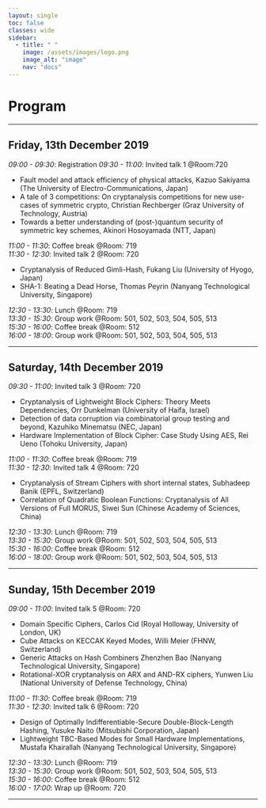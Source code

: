 ```yaml
---
layout: single
toc: false
classes: wide
sidebar:  
  - title: " "   
    image: /assets/images/logo.png
    image_alt: "image"
    nav: "docs"
---
```



# Program 

<!--You can find [here](https://www.google.com) a pdf version of the program.-->

---
## Friday, 13th December 2019

*09:00 - 09:30*: Registration
*09:30 - 11:00*: Invited talk 1 @Room:720  

 - Fault model and attack efficiency of physical attacks,
  Kazuo Sakiyama (The University of Electro-Communications, Japan)
 - A tale of 3 competitions: On cryptanalysis competitions for new use-cases of symmetric crypto,
  Christian Rechberger (Graz University of Technology, Austria)
 - Towards a better understanding of (post-)quantum security of symmetric key schemes,
  Akinori Hosoyamada (NTT, Japan)
 
*11:00 - 11:30*: Coffee break @Room: 719  
*11:30 - 12:30*: Invited talk 2 @Room: 720  

 - Cryptanalysis of Reduced Gimli-Hash,
  Fukang Liu (University of Hyogo, Japan)
 - SHA-1: Beating a Dead Horse,
  Thomas Peyrin (Nanyang Technological University, Singapore)
 
*12:30 - 13:30*: Lunch @Room: 719  
*13:30 - 15:30*: Group work   @Room: 501, 502, 503, 504, 505, 513  
*15:30 - 16:00*: Coffee break   @Room: 512  
*16:00 - 18:00*: Group work   @Room: 501, 502, 503, 504, 505, 513  

---
## Saturday, 14th December 2019   

*09:30 - 11:00*: Invited talk 3 @Room: 720  

 - Cryptanalysis of Lightweight Block Ciphers: Theory Meets Dependencies,
  Orr Dunkelman (University of Haifa, Israel)
 - Detection of data corruption via combinatorial group testing and beyond,
  Kazuhiko Minematsu (NEC, Japan)
 - Hardware Implementation of Block Cipher: Case Study Using AES,
  Rei Ueno (Tohoku University, Japan)
  
*11:00 - 11:30*: Coffee break  @Room: 719  
*11:30 - 12:30*: Invited talk 4  @Room: 720  

 - Cryptanalysis of Stream Ciphers with short internal states,
  Subhadeep Banik (EPFL, Switzerland)
 - Correlation of Quadratic Boolean Functions: Cryptanalysis of All Versions of Full MORUS,
  Siwei Sun (Chinese Academy of Sciences, China)
  
*12:30 - 13:30*: Lunch  @Room: 719  
*13:30 - 15:30*: Group work  @Room: 501, 502, 503, 504, 505, 513  
*15:30 - 16:00*: Coffee break  @Room: 512  
*16:00 - 18:00*: Group work  @Room: 501, 502, 503, 504, 505, 513  

---
## Sunday, 15th December 2019

*09:00 - 11:00*: Invited talk 5  @Room: 720  

 - Domain Specific Ciphers,
  Carlos Cid (Royal Holloway, University of London, UK)
 - Cube Attacks on KECCAK Keyed Modes,
  Willi Meier (FHNW, Switzerland)
 - Generic Attacks on Hash Combiners
  Zhenzhen Bao (Nanyang Technological University, Singapore)
 - Rotational-XOR cryptanalysis on ARX and AND-RX ciphers,
  Yunwen Liu (National University of Defense Technology, China)
  
*11:00 - 11:30*: Coffee break  @Room: 719   
*11:30 - 12:30*: Invited talk 6  @Room: 720   

 - Design of Optimally Indifferentiable-Secure Double-Block-Length Hashing,
  Yusuke Naito (Mitsubishi Corporation, Japan)
 - Lightweight TBC-Based Modes for Small Hardware Implementations,
  Mustafa Khairallah (Nanyang Technological University, Singapore)
  
*12:30 - 13:30*: Lunch  @Room: 719   
*13:30 - 15:30*: Group work  @Room: 501, 502, 503, 504, 505, 513   
*15:30 - 16:00*: Coffee break  @Room: 512   
*16:00 - 17:00*: Wrap up   @Room: 720   

---